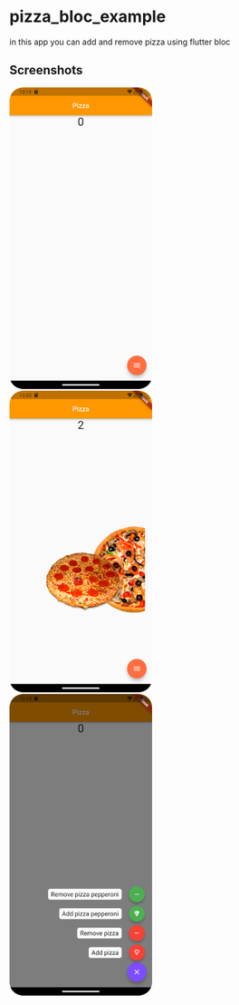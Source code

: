 # pizza_bloc_example

in this app you can add and remove pizza using flutter bloc 
## Screenshots

 <div style="float: left;">
  <img src="Sreenshots/Screenshot_20230518_103012.png" width=50% height=50% />
  <img src="Sreenshots/Screenshot_20230518_102808.png"  width=50% height=50% /> 
  <img src="Sreenshots/Screenshot_20230518_103009.png"  width=50% height=50% />
</div>
